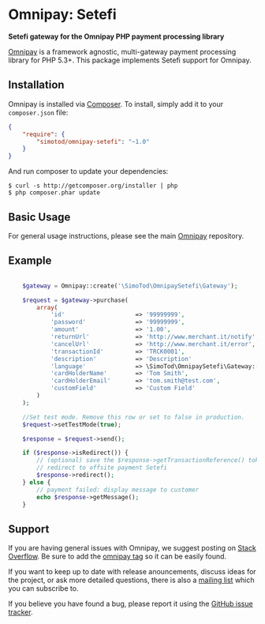 # Omnipay: Setefi

**Setefi gateway for the Omnipay PHP payment processing library**

[Omnipay](https://github.com/omnipay/omnipay) is a framework agnostic, multi-gateway payment
processing library for PHP 5.3+. This package implements Setefi support for Omnipay.

## Installation

Omnipay is installed via [Composer](http://getcomposer.org/). To install, simply add it
to your `composer.json` file:

```json
{
    "require": {
        "simotod/omnipay-setefi": "~1.0"
    }
}
```

And run composer to update your dependencies:

    $ curl -s http://getcomposer.org/installer | php
    $ php composer.phar update

## Basic Usage

For general usage instructions, please see the main [Omnipay](https://github.com/omnipay/omnipay)
repository.

## Example

```php

	$gateway = Omnipay::create('\SimoTod\OmnipaySetefi\Gateway');

	$request = $gateway->purchase(
 		array(
            'id'                    => '99999999',
            'password'              => '99999999',
            'amount'                => '1.00',
            'returnUrl'             => 'http://www.merchant.it/notify',
            'cancelUrl'             => 'http://www.merchant.it/error',
            'transactionId'         => 'TRCK0001',
            'description'           => 'Description'
            'language'              => \SimoTod\OmnipaySetefi\Gateway::LANG_ITA,
    		'cardHolderName' 		=> 'Tom Smith',
    		'cardHolderEmail'  		=> 'tom.smith@test.com',
        	'customField' 			=> 'Custom Field'
 		)
	);

	//Set test mode. Remove this row or set to false in production.
	$request->setTestMode(true);

	$response = $request->send();

	if ($response->isRedirect()) {
		// (optional) save the $response->getTransactionReference() token.
        // redirect to offsite payment Setefi
        $response->redirect();
    } else {
        // payment failed: display message to customer
        echo $response->getMessage();
    }

```

## Support

If you are having general issues with Omnipay, we suggest posting on
[Stack Overflow](http://stackoverflow.com/). Be sure to add the
[omnipay tag](http://stackoverflow.com/questions/tagged/omnipay) so it can be easily found.

If you want to keep up to date with release anouncements, discuss ideas for the project,
or ask more detailed questions, there is also a [mailing list](https://groups.google.com/forum/#!forum/omnipay) which
you can subscribe to.

If you believe you have found a bug, please report it using the [GitHub issue tracker](https://github.com/SimoTod/omnipay-setefi/issues).